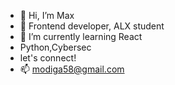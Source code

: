 - 👋 Hi, I’m Max
- 👀 Frontend developer, ALX student
- 🌱 I’m currently learning React
- Python,Cybersec
- let's connect!
- 📫 modiga58@gmail.com

<!---
maxallday/maxallday is a ✨ special ✨ repository because its `README.md` (this file) appears on your GitHub profile.
You can click the Preview link to take a look at your changes.
--->
